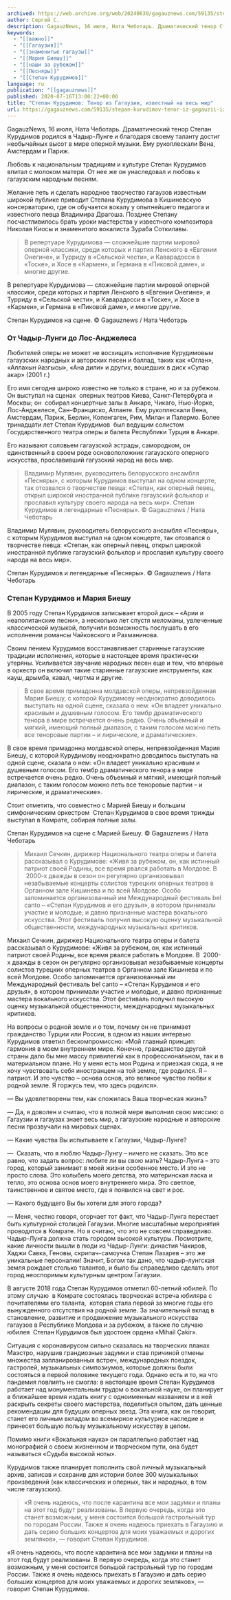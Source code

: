 ```yaml
---
archived: https://web.archive.org/web/20240630/gagauznews.com/59135/stepan-kurudimov-tenor-iz-gagauzii-izvestnyj-na-ves-mir.html
author: Сергей С.
description: GagauzNews, 16 июля, Ната Чеботарь. Драматический тенор Степан Курудимов родился в Чадыр-Лунге и благодаря своему таланту достиг необычайных высот в мире оперной музыки. Ему рукоплескали Вена, Амстердам и Париж. Любовь к национальным традициям и культуре Степан Курудимов впитал с молоком матери. От нее же он унаследовал и любовь к гагаузским народным песням. Желание петь и сделать народное творчество гагаузов известным широкой публике приводит Степана Курудимова в Кишиневскую консерваторию, где он обучается вокалу у опытнейшего педагога и известного певца Владимира Драгоша. Позднее Степану посчастливилось брать уроки мастерства у известного композитора Николая Киосы и знаменитого вокалиста Зураба Соткилавы. В репертуаре Курудимова — […]
keywords:
  - "[[важно]]"
  - "[[Гагаузия]]"
  - "[[знаменитые гагаузы]]"
  - "[[Мария Биешу]]"
  - "[[наши за рубежом]]"
  - "[[Песняры]]"
  - "[[Степан Курудимов]]"
language: ru
publication: "[[gagauznews]]"
published: 2020-07-16T13:00:22+00:00
title: "Степан Курудимов: Тенор из Гагаузии, известный на весь мир"
url: https://gagauznews.com/59135/stepan-kurudimov-tenor-iz-gagauzii-izvestnyj-na-ves-mir.html
---
```


GagauzNews, 16 июля, Ната Чеботарь. Драматический тенор Степан Курудимов родился в Чадыр-Лунге и благодаря своему таланту достиг необычайных высот в мире оперной музыки. Ему рукоплескали Вена, Амстердам и Париж.

Любовь к национальным традициям и культуре Степан Курудимов впитал с молоком матери. От нее же он унаследовал и любовь к гагаузским народным песням.

Желание петь и сделать народное творчество гагаузов известным широкой публике приводит Степана Курудимова в Кишиневскую консерваторию, где он обучается вокалу у опытнейшего педагога и известного певца Владимира Драгоша. Позднее Степану посчастливилось брать уроки мастерства у известного композитора Николая Киосы и знаменитого вокалиста Зураба Соткилавы.

> В репертуаре Курудимова — сложнейшие партии мировой оперной классики, среди которых и партия Ленского в «Евгении Онегине», и Турриду в «Сельской чести», и Каварадосси в «Тоске», и Хосе в «Кармен», и Германа в «Пиковой даме», и многие другие.

В репертуаре Курудимова — сложнейшие партии мировой оперной классики, среди которых и партия Ленского в «Евгении Онегине», и Турриду в «Сельской чести», и Каварадосси в «Тоске», и Хосе в «Кармен», и Германа в «Пиковой даме», и многие другие.

Степан Курудимов на сцене. © Gagauznews / Ната Чеботарь

### От Чадыр-Лунги до Лос-Анджелеса

Любителей оперы не может не восхищать исполнение Курудимовым гагаузских народных и авторских песен и баллад, таких как «Оглан», «Аллахын йазгысы», «Ана дили» и других, вошедших в диск «Сулар акар» (2001 г.)

Его имя сегодня широко известно не только в стране, но и за рубежом. Он выступал на сценах  оперных театров Киева, Санкт-Петербурга и Москвы; он  собирал концертные залы в Анкаре, Чикаго, Нью-Йорке, Лос-Анджелесе, Сан-Франциско, Атланте. Ему рукоплескали Вена, Амстердам, Париж, Берлин, Копенгаген, Рим, Милан и Палермо. Более тринадцати лет Степан Курудимов  был ведущим солистом Государственного театра оперы и балета Республики Турция в Анкаре.

Его называют соловьем гагаузской эстрады, самородком, он единственный в своем роде основоположник гагаузского оперного искусства, прославивший гагузский народ на весь мир.

> Владимир Мулявин, руководитель белорусского ансамбля «Песняры», с которым Курудимов выступал на одном концерте, так отозвался о творчестве певца: «Степан, как оперный певец, открыл широкой иностранной публике гагаузский фольклор и прославил культуру своего народа на весь мир».
> Степан Курудимов и легендарные «Песняры». © Gagauznews / Ната Чеботарь

Владимир Мулявин, руководитель белорусского ансамбля «Песняры», с которым Курудимов выступал на одном концерте, так отозвался о творчестве певца: «Степан, как оперный певец, открыл широкой иностранной публике гагаузский фольклор и прославил культуру своего народа на весь мир».

Степан Курудимов и легендарные «Песняры». © Gagauznews / Ната Чеботарь

### Степан Курудимов и Мария Биешу

В 2005 году Степан Курудимов записывает второй диск – «Арии и неаполитанские песни», а несколько лет спустя меломаны, увлеченные классической музыкой, получили возможность послушать в его исполнении романсы Чайковского и Рахманинова.

Своим пением Курудимов восстанавливает старинные гагаузские традиции исполнения, которые в настоящее время практически утеряны. Усиливается звучание народных песен еще и тем, что впервые в оркестр он включил такие старинные гагаузские инструменты, как кауш, дрымба, кавал, чиртма и другие.

> В свое время примадонна молдавской оперы, непревзойденная Мария Биешу, с которой Курудимову неоднократно доводилось выступать на одной сцене, сказала о нем: «Он владеет уникально красивым и душевным голосом. Его тембр драматического тенора в мире встречается очень редко. Очень объемный и мягкий, имеющий полный диапазон, с таким голосом можно петь все теноровые партии – и лирические, и драматические».

В свое время примадонна молдавской оперы, непревзойденная Мария Биешу, с которой Курудимову неоднократно доводилось выступать на одной сцене, сказала о нем: «Он владеет уникально красивым и душевным голосом. Его тембр драматического тенора в мире встречается очень редко. Очень объемный и мягкий, имеющий полный диапазон, с таким голосом можно петь все теноровые партии – и лирические, и драматические».

Стоит отметить, что совместно с Марией Биешу и большим симфоническим оркестром  Степан Курудимов в свое время трижды выступал в Комрате, собирая полные залы.

Степан Курудимов на сцене с Марией Биешу. © Gagauznews / Ната Чеботарь

> Михаил Сечкин, дирижер Национального театра оперы и балета рассказывал о Курудимове: «Живя за рубежом, он, как истинный патриот своей Родины, все время рвался работать в Молдове. В  2000-х дважды в сезон он регулярно организовывал незабываемые концерты солистов турецких оперных театров в Органном зале Кишинева и по всей Молдове. Особо запоминается организованный им Международный фестиваль bel canto – «Степан Курудимов и его друзья», в котором принимали участие и молодые, и давно признанные мастера вокального искусства. Этот фестиваль получил высокую оценку музыкальной общественности, международных музыкальных критиков.

Михаил Сечкин, дирижер Национального театра оперы и балета рассказывал о Курудимове: «Живя за рубежом, он, как истинный патриот своей Родины, все время рвался работать в Молдове. В  2000-х дважды в сезон он регулярно организовывал незабываемые концерты солистов турецких оперных театров в Органном зале Кишинева и по всей Молдове. Особо запоминается организованный им Международный фестиваль bel canto – «Степан Курудимов и его друзья», в котором принимали участие и молодые, и давно признанные мастера вокального искусства. Этот фестиваль получил высокую оценку музыкальной общественности, международных музыкальных критиков.

На вопросы о родной земле и о том, почему он не принимает гражданство Турции или России, в одном из наших интервью Курудимов ответил бескомпромиссно: «Мой главный принцип: гармония в моем внутреннем мире. Конечно, гражданство другой страны дало бы мне массу привилегий как в профессиональном, так и в материальном плане. Но у меня есть моя Родина и приезжая сюда, я не хочу чувствовать себя иностранцем на той земле, где родился. Я – патриот. И это чувство – основа основ, это великое чувство любви к родной земле. Я горжусь тем, что здесь родился».

— Вы удовлетворены тем, как сложилась Ваша творческая жизнь?

— Да, я доволен и считаю, что в полной мере выполнил свою миссию: о Гагаузии и гагаузах знает весь мир, а гагаузские народные и авторские песни прозвучали на мировых сценах.

— Какие чувства Вы испытываете к Гагаузии, Чадыр-Лунге?

—  Сказать, что я люблю Чадыр-Лунгу – ничего не сказать. Это все равно, что задать вопрос: любите ли вы свою мать? Чадыр-Лунга – это город, который занимает в моей жизни особенное место. И это не просто слова. Это колыбель моего детства, это материнская ласка и тепло, это основа основ моего внутреннего мира. Это светлое, таинственное и святое место, где я появился на свет и рос.

— Какого будущего Вы бы хотели для этого города?

— Меня, честно говоря, огорчает тот факт, что Чадыр-Лунга перестает быть культурной столицей Гагаузии. Многие масштабные мероприятия проводятся в Комрате. Но я считаю, что это не совсем справедливо. Чадыр-Лунга должна стать городом высокой культуры. Посмотрите, какие личности вышли в люди из Чадыр-Лунги: династия Чакиров, Хаджи Савка, Геновы, скрипач-самоучка Степан Лазарев – это же уникальные персоналии! Значит, Богом так дано, что чадыр-лунгская земля рождает столько талантов, и было бы справедливо сделать этот город неоспоримым культурным центром Гагаузии.

В августе 2018 года Степан Курудимов отметил 60-летний юбилей. По этому случаю  в Комрате состоялась творческая встреча юбиляра с почитателями его таланта,  которая стала первой за многие годы его вынужденного отсутствия на родной земле. За значительный вклад в становление, развитие и продвижение музыкального искусства гагаузов в Республике Молдова и за рубежом, а также по случаю юбилея  Степан Курудимов был удостоен ордена «Mihail Çakir».

Ситуация с коронавирусом сильно сказалась на творческих планах Маэстро, нарушив грандиозные задумки и став причиной отмены множества запланированных встреч, международных поездок, гастролей, музыкальных симпозиумов, которые должны были состояться в первой половине текущего года. Однако есть и то, на что пандемия повлиять не смогла: в настоящее время Степан Курудимов работает над монументальным трудом о вокальной науке, он планирует в ближайшее время издать книгу с одноименным названием и в ней раскрыть секреты своего мастерства, поделиться опытом, дать ценные рекомендации для будущих оперных звезд. Эта книга, как он говорит, станет его личным вкладом во всемирное культурное наследие и принесет большую пользу музыкальному искусству в целом.

Помимо книги «Вокальная наука» он параллельно работает над монографией о своем жизненном и творческом пути, она будет называться «Судьба высокой ноты».

Курудимов также планирует пополнить свой личный музыкальный архив, записав и сохранив для истории более 300 музыкальных произведений (как классических и оперных, так и народных, в том числе гагаузских).

> «Я очень надеюсь, что после карантина все мои задумки и планы на этот год будут реализованы. В первую очередь, когда это станет возможным, у меня состоится большой гастрольный тур по городам России. Также я очень надеюсь приехать в Гагаузию и дать серию больших концертов для моих уважаемых и дорогих земляков», — говорит Степан Курудимов.

«Я очень надеюсь, что после карантина все мои задумки и планы на этот год будут реализованы. В первую очередь, когда это станет возможным, у меня состоится большой гастрольный тур по городам России. Также я очень надеюсь приехать в Гагаузию и дать серию больших концертов для моих уважаемых и дорогих земляков», — говорит Степан Курудимов.